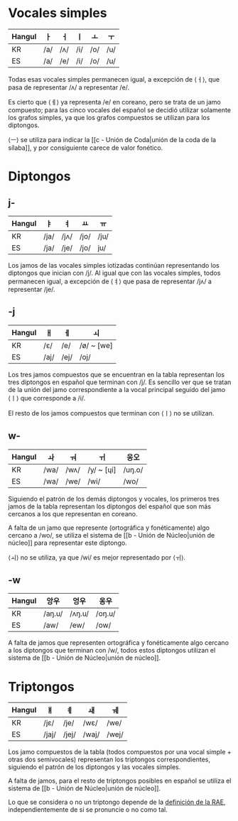# Vocales simples

| Hangul | ㅏ  | ㅓ  | ㅣ  | ㅗ  | ㅜ  |
| ------ | --- | --- | --- | --- | --- |
| KR     | /a/ | /ʌ/ | /i/ | /o/ | /u/ |
| ES     | /a/ | /e/ | /i/ | /o/ | /u/ |

Todas esas vocales simples permanecen igual, a excepción de ⟨ㅓ⟩, que pasa de representar /ʌ/ a representar /e/. 

Es cierto que ⟨ㅔ⟩ ya representa /e/ en coreano, pero se trata de un jamo compuesto; para las cinco vocales del español se decidió utilizar solamente los grafos simples, ya que los grafos compuestos se utilizan para los diptongos.

⟨ㅡ⟩ se utiliza para indicar la [[c - Unión de Coda|unión de la coda de la sílaba]], y por consiguiente carece de valor fonético.

# Diptongos

## j-

| Hangul    | ㅑ   | ㅕ   | ㅛ   | ㅠ   |
| --------- | ---- | ---- | ---- | ---- |
| KR | /ja/ | /jʌ/ | /jo/ | /ju/ |
| ES | /ja/ | /je/ | /jo/ | ju/  | 

Los jamos de las vocales simples iotizadas continúan representando los diptongos que inician con /j/. Al igual que con las vocales simples, todos permanecen igual, a excepción de ⟨ㅕ⟩ que pasa de representar /jʌ/ a representar /je/.

## -j

| Hangul | ㅐ   | ㅔ   | ㅚ         |
| ------ | ---- | ---- | ---------- |
| KR     | /ɛ/  | /e/  | /ø/ ~ [we] |
| ES     | /aj/ | /ej/ | /oj/       |

Los tres jamos compuestos que se encuentran en la tabla representan los tres diptongos en español que terminan con /j/. Es sencillo ver que se tratan de la unión del jamo correspondiente a la vocal principal seguido del jamo ⟨ㅣ⟩ que corresponde a /i/.

El resto de los jamos compuestos que terminan con ⟨ㅣ⟩ no se utilizan.

## w-

| Hangul | ㅘ   | ㅝ   | ㅟ         | 웅오 |
| ------ | ---- | ---- | ---------- | ---- |
| KR     | /wa/ | /wʌ/ | /y/ ~ [ɥi] | /uŋ.o/    |
| ES     | /wa/ | /we/ | /wi/       | /wo/ |

Siguiendo el patrón de los demás diptongos y vocales, los primeros tres jamos de la tabla representan los diptongos del español que son más cercanos a los que representan en coreano.

A falta de un jamo que represente (ortográfica y fonéticamente) algo cercano a /wo/, se utiliza el sistema de [[b - Unión de Núcleo|unión de núcleo]] para representar este diptongo. 

⟨ㅚ⟩ no se utiliza, ya que /wi/ es mejor representado por ⟨ㅟ⟩.

## -w

| Hangul | 앙우   | 엉우   | 옹우   |
| ------ | ------ | ------ | ------ |
| KR     | /aŋ.u/ | /ʌŋ.u/ | /oŋ.u/ |
| ES     | /aw/   | /ew/   | /ow/   |

A falta de jamos que representen ortográfica y fonéticamente algo cercano a los diptongos que terminan con /w/, todos estos diptongos utilizan el sistema de [[b - Unión de Núcleo|unión de núcleo]].

# Triptongos

| Hangul | ㅒ    | ㅖ    | ㅙ    | ㅞ    |
| ------ | ----- | ----- | ----- | ----- |
| KR     | /jɛ/  | /je/  | /wɛ/  | /we/  |
| ES     | /jaj/ | /jej/ | /waj/ | /wej/ | 

Los jamo compuestos de la tabla (todos compuestos por una vocal simple + otras dos semivocales) representan los triptongos correspondientes, siguiendo el patrón de los diptongos y las vocales simples. 

A falta de jamos, para el resto de triptongos posibles en español se utiliza el sistema de [[b - Unión de Núcleo|unión de núcleo]].

Lo que se considera o no un triptongo depende de la [definición de la RAE](https://www.rae.es/dpd/triptongo), independientemente de si se pronuncie o no como tal.